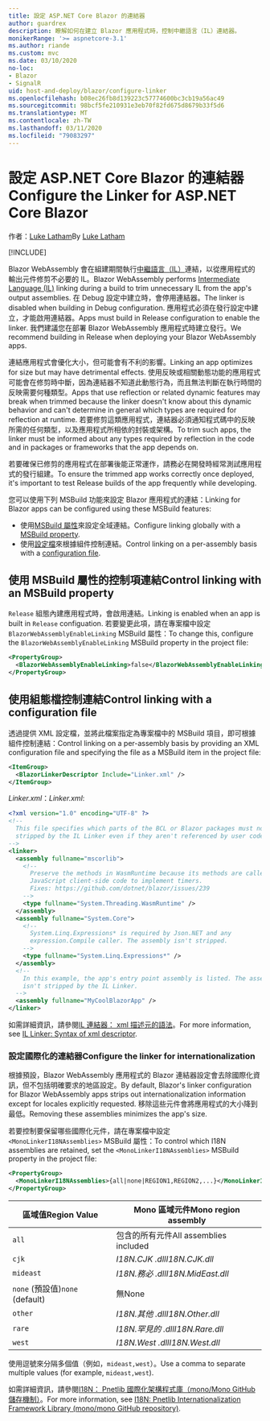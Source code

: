 ```yaml
---
title: 設定 ASP.NET Core Blazor 的連結器
author: guardrex
description: 瞭解如何在建立 Blazor 應用程式時，控制中繼語言（IL）連結器。
monikerRange: '>= aspnetcore-3.1'
ms.author: riande
ms.custom: mvc
ms.date: 03/10/2020
no-loc:
- Blazor
- SignalR
uid: host-and-deploy/blazor/configure-linker
ms.openlocfilehash: b08ec26fb8d139223c57774600bc3cb19a56ac49
ms.sourcegitcommit: 98bcf5fe210931e3eb70f82fd675d8679b33f5d6
ms.translationtype: MT
ms.contentlocale: zh-TW
ms.lasthandoff: 03/11/2020
ms.locfileid: "79083297"
---
```

# <a name="configure-the-linker-for-aspnet-core-blazor"></a><span data-ttu-id="f37ef-103">設定 ASP.NET Core Blazor 的連結器</span><span class="sxs-lookup"><span data-stu-id="f37ef-103">Configure the Linker for ASP.NET Core Blazor</span></span>

<span data-ttu-id="f37ef-104">作者：[Luke Latham](https://github.com/guardrex)</span><span class="sxs-lookup"><span data-stu-id="f37ef-104">By [Luke Latham](https://github.com/guardrex)</span></span>

[!INCLUDE[](~/includes/blazorwasm-preview-notice.md)]

<span data-ttu-id="f37ef-105">Blazor WebAssembly 會在組建期間執行[中繼語言（IL）](/dotnet/standard/managed-code#intermediate-language--execution)連結，以從應用程式的輸出元件修剪不必要的 IL。</span><span class="sxs-lookup"><span data-stu-id="f37ef-105">Blazor WebAssembly performs [Intermediate Language (IL)](/dotnet/standard/managed-code#intermediate-language--execution) linking during a build to trim unnecessary IL from the app's output assemblies.</span></span> <span data-ttu-id="f37ef-106">在 Debug 設定中建立時，會停用連結器。</span><span class="sxs-lookup"><span data-stu-id="f37ef-106">The linker is disabled when building in Debug configuration.</span></span> <span data-ttu-id="f37ef-107">應用程式必須在發行設定中建立，才能啟用連結器。</span><span class="sxs-lookup"><span data-stu-id="f37ef-107">Apps must build in Release configuration to enable the linker.</span></span> <span data-ttu-id="f37ef-108">我們建議您在部署 Blazor WebAssembly 應用程式時建立發行。</span><span class="sxs-lookup"><span data-stu-id="f37ef-108">We recommend building in Release when deploying your Blazor WebAssembly apps.</span></span> 

<span data-ttu-id="f37ef-109">連結應用程式會優化大小，但可能會有不利的影響。</span><span class="sxs-lookup"><span data-stu-id="f37ef-109">Linking an app optimizes for size but may have detrimental effects.</span></span> <span data-ttu-id="f37ef-110">使用反映或相關動態功能的應用程式可能會在修剪時中斷，因為連結器不知道此動態行為，而且無法判斷在執行時間的反映需要何種類型。</span><span class="sxs-lookup"><span data-stu-id="f37ef-110">Apps that use reflection or related dynamic features may break when trimmed because the linker doesn't know about this dynamic behavior and can't determine in general which types are required for reflection at runtime.</span></span> <span data-ttu-id="f37ef-111">若要修剪這類應用程式，連結器必須通知程式碼中的反映所需的任何類型，以及應用程式所相依的封裝或架構。</span><span class="sxs-lookup"><span data-stu-id="f37ef-111">To trim such apps, the linker must be informed about any types required by reflection in the code and in packages or frameworks that the app depends on.</span></span> 

<span data-ttu-id="f37ef-112">若要確保已修剪的應用程式在部署後能正常運作，請務必在開發時經常測試應用程式的發行組建。</span><span class="sxs-lookup"><span data-stu-id="f37ef-112">To ensure the trimmed app works correctly once deployed, it's important to test Release builds of the app frequently while developing.</span></span>

<span data-ttu-id="f37ef-113">您可以使用下列 MSBuild 功能來設定 Blazor 應用程式的連結：</span><span class="sxs-lookup"><span data-stu-id="f37ef-113">Linking for Blazor apps can be configured using these MSBuild features:</span></span>

* <span data-ttu-id="f37ef-114">使用[MSBuild 屬性](#control-linking-with-an-msbuild-property)來設定全域連結。</span><span class="sxs-lookup"><span data-stu-id="f37ef-114">Configure linking globally with a [MSBuild property](#control-linking-with-an-msbuild-property).</span></span>
* <span data-ttu-id="f37ef-115">使用[設定檔](#control-linking-with-a-configuration-file)來根據組件控制連結。</span><span class="sxs-lookup"><span data-stu-id="f37ef-115">Control linking on a per-assembly basis with a [configuration file](#control-linking-with-a-configuration-file).</span></span>

## <a name="control-linking-with-an-msbuild-property"></a><span data-ttu-id="f37ef-116">使用 MSBuild 屬性的控制項連結</span><span class="sxs-lookup"><span data-stu-id="f37ef-116">Control linking with an MSBuild property</span></span>

<span data-ttu-id="f37ef-117">`Release` 組態內建應用程式時，會啟用連結。</span><span class="sxs-lookup"><span data-stu-id="f37ef-117">Linking is enabled when an app is built in `Release` configuation.</span></span> <span data-ttu-id="f37ef-118">若要變更此項，請在專案檔中設定 `BlazorWebAssemblyEnableLinking` MSBuild 屬性：</span><span class="sxs-lookup"><span data-stu-id="f37ef-118">To change this, configure the `BlazorWebAssemblyEnableLinking` MSBuild property in the project file:</span></span>

```xml
<PropertyGroup>
  <BlazorWebAssemblyEnableLinking>false</BlazorWebAssemblyEnableLinking>
</PropertyGroup>
```

## <a name="control-linking-with-a-configuration-file"></a><span data-ttu-id="f37ef-119">使用組態檔控制連結</span><span class="sxs-lookup"><span data-stu-id="f37ef-119">Control linking with a configuration file</span></span>

<span data-ttu-id="f37ef-120">透過提供 XML 設定檔，並將此檔案指定為專案檔中的 MSBuild 項目，即可根據組件控制連結：</span><span class="sxs-lookup"><span data-stu-id="f37ef-120">Control linking on a per-assembly basis by providing an XML configuration file and specifying the file as a MSBuild item in the project file:</span></span>

```xml
<ItemGroup>
  <BlazorLinkerDescriptor Include="Linker.xml" />
</ItemGroup>
```

<span data-ttu-id="f37ef-121">*Linker.xml*：</span><span class="sxs-lookup"><span data-stu-id="f37ef-121">*Linker.xml*:</span></span>

```xml
<?xml version="1.0" encoding="UTF-8" ?>
<!--
  This file specifies which parts of the BCL or Blazor packages must not be
  stripped by the IL Linker even if they aren't referenced by user code.
-->
<linker>
  <assembly fullname="mscorlib">
    <!--
      Preserve the methods in WasmRuntime because its methods are called by 
      JavaScript client-side code to implement timers.
      Fixes: https://github.com/dotnet/blazor/issues/239
    -->
    <type fullname="System.Threading.WasmRuntime" />
  </assembly>
  <assembly fullname="System.Core">
    <!--
      System.Linq.Expressions* is required by Json.NET and any 
      expression.Compile caller. The assembly isn't stripped.
    -->
    <type fullname="System.Linq.Expressions*" />
  </assembly>
  <!--
    In this example, the app's entry point assembly is listed. The assembly
    isn't stripped by the IL Linker.
  -->
  <assembly fullname="MyCoolBlazorApp" />
</linker>
```

<span data-ttu-id="f37ef-122">如需詳細資訊，請參閱[IL 連結器： xml 描述元的語法](https://github.com/mono/linker/blob/master/src/linker/README.md#syntax-of-xml-descriptor)。</span><span class="sxs-lookup"><span data-stu-id="f37ef-122">For more information, see [IL Linker: Syntax of xml descriptor](https://github.com/mono/linker/blob/master/src/linker/README.md#syntax-of-xml-descriptor).</span></span>

### <a name="configure-the-linker-for-internationalization"></a><span data-ttu-id="f37ef-123">設定國際化的連結器</span><span class="sxs-lookup"><span data-stu-id="f37ef-123">Configure the linker for internationalization</span></span>

<span data-ttu-id="f37ef-124">根據預設，Blazor WebAssembly 應用程式的 Blazor 連結器設定會去除國際化資訊，但不包括明確要求的地區設定。</span><span class="sxs-lookup"><span data-stu-id="f37ef-124">By default, Blazor's linker configuration for Blazor WebAssembly apps strips out internationalization information except for locales explicitly requested.</span></span> <span data-ttu-id="f37ef-125">移除這些元件會將應用程式的大小降到最低。</span><span class="sxs-lookup"><span data-stu-id="f37ef-125">Removing these assemblies minimizes the app's size.</span></span>

<span data-ttu-id="f37ef-126">若要控制要保留哪些國際化元件，請在專案檔中設定 `<MonoLinkerI18NAssemblies>` MSBuild 屬性：</span><span class="sxs-lookup"><span data-stu-id="f37ef-126">To control which I18N assemblies are retained, set the `<MonoLinkerI18NAssemblies>` MSBuild property in the project file:</span></span>

```xml
<PropertyGroup>
  <MonoLinkerI18NAssemblies>{all|none|REGION1,REGION2,...}</MonoLinkerI18NAssemblies>
</PropertyGroup>
```

| <span data-ttu-id="f37ef-127">區域值</span><span class="sxs-lookup"><span data-stu-id="f37ef-127">Region Value</span></span>     | <span data-ttu-id="f37ef-128">Mono 區域元件</span><span class="sxs-lookup"><span data-stu-id="f37ef-128">Mono region assembly</span></span>    |
| ---------------- | ----------------------- |
| `all`            | <span data-ttu-id="f37ef-129">包含的所有元件</span><span class="sxs-lookup"><span data-stu-id="f37ef-129">All assemblies included</span></span> |
| `cjk`            | <span data-ttu-id="f37ef-130">*I18N.CJK .dll*</span><span class="sxs-lookup"><span data-stu-id="f37ef-130">*I18N.CJK.dll*</span></span>          |
| `mideast`        | <span data-ttu-id="f37ef-131">*I18N.務必 .dll*</span><span class="sxs-lookup"><span data-stu-id="f37ef-131">*I18N.MidEast.dll*</span></span>      |
| <span data-ttu-id="f37ef-132">`none` (預設值)</span><span class="sxs-lookup"><span data-stu-id="f37ef-132">`none` (default)</span></span> | <span data-ttu-id="f37ef-133">無</span><span class="sxs-lookup"><span data-stu-id="f37ef-133">None</span></span>                    |
| `other`          | <span data-ttu-id="f37ef-134">*I18N.其他 .dll*</span><span class="sxs-lookup"><span data-stu-id="f37ef-134">*I18N.Other.dll*</span></span>        |
| `rare`           | <span data-ttu-id="f37ef-135">*I18N.罕見的 .dll*</span><span class="sxs-lookup"><span data-stu-id="f37ef-135">*I18N.Rare.dll*</span></span>         |
| `west`           | <span data-ttu-id="f37ef-136">*I18N.West .dll*</span><span class="sxs-lookup"><span data-stu-id="f37ef-136">*I18N.West.dll*</span></span>         |

<span data-ttu-id="f37ef-137">使用逗號來分隔多個值（例如，`mideast,west`）。</span><span class="sxs-lookup"><span data-stu-id="f37ef-137">Use a comma to separate multiple values (for example, `mideast,west`).</span></span>

<span data-ttu-id="f37ef-138">如需詳細資訊，請參閱[I18N： Pnetlib 國際化架構程式庫（mono/Mono GitHub 儲存機制）](https://github.com/mono/mono/tree/master/mcs/class/I18N)。</span><span class="sxs-lookup"><span data-stu-id="f37ef-138">For more information, see [I18N: Pnetlib Internationalization Framework Library (mono/mono GitHub repository)](https://github.com/mono/mono/tree/master/mcs/class/I18N).</span></span>
